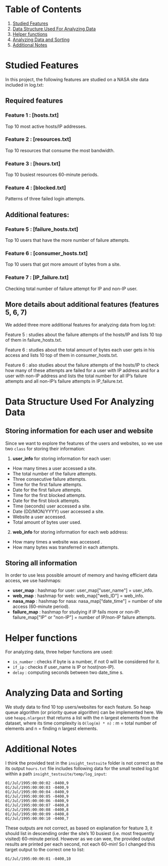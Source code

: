 
# Table of Contents
1. [Studied Features](README.md#studied-features)
2. [Data Structure Used For Analyzing Data](README.md#data-structure-used-for-analyzing-data)
3. [Helper functions](README.md#helper-functions)
4. [Analyzing Data and Sorting](README.md#analyzing-data-and-storing)
5. [Additional Notes](README.md#additional-notes)

# Studied Features
In this project, the following features are studied on a NASA site data included in log.txt:

## Required features
### Feature 1 : [hosts.txt]
Top 10 most active hosts/IP addresses. 						
### Feature 2 : [resources.txt]
Top 10 resources that consume the most bandwidth. 					
### Feature 3 : [hours.txt]
Top 10 busiest resources 60-minute periods. 						
### Feature 4 : [blocked.txt]
Patterns of three failed login attempts. 						


## Additional features:
### Feature 5 : [failure_hosts.txt]
Top 10 users that have the more number of failure attempts. 				
### Feature 6 : [consumer_hosts.txt]
Top 10 users that got more amount of bytes from a site. 				
### Feature 7 : [IP_failure.txt]
Checking total number of failure attempt for IP and non-IP user. 			


## More details about additional features (features 5, 6, 7)
We added three more additional features for analyzing data from log.txt:

Feature 5 : studies about the failure attempts of the hosts/IP and lists 10 top of them in failure_hosts.txt.

Feature 6 : studies about the total amount of bytes each user gets in his access and lists 10 top of them in consumer_hosts.txt.

Feature 6 : also studies about the failure attempts of the hosts/IP to check how many of these attempts are failed for a user with IP address and for a user with non-IP address and lists the total number for all IP’s failure attempts and all non-IP’s failure attempts in IP_failure.txt.


# Data Structure Used For Analyzing Data
## Storing information for each user and website
Since we want to explore the features of the users and websites, so we use two `class` for storing their information: 
1. **user_info** for storing information for each user:
* How many times a user accessed a site.		
* The total number of the failure attempts.  
* Three consecutive failure attempts.        
* Time for the first failure attempts.  
* Date for the first failure attempts.  
* Time for the first blocked attempts. 			
* Date for the first block attempts.		
* Time (seconds) user accessed a site.
* Date (DD/MON/YYYY) user accessed a site.
* Website a user accessed.
* Total amount of bytes user used.	

2. **web_info** for storing information for each web address:
* How many times a website was accessed .		
* How many bytes was transferred in each attempts.	

## Storing all information 
In order to use less possible amount of memory and having efficient data access, we use hashmaps:
- **user_map** : hashmap for user: user_map["user_name"] = user_info.
- **web_map** : hashmap for web: web_map["web_ID"] = web_info.
- **nasa_map** : hashmap for nasa: nasa_map[“date_time"] = number of site access (60-minute period).
- **failure_map** : hashmap for studying if IP fails more or non-IP: failure_map["IP" or "non-IP"] = number of IP/non-IP failure attempts.

# Helper functions
For analyzing data, three helper functions are used:
* `is_number` : checks if byte is a number, if not 0 will be considered for it.
* `if_ip` : checks if user_name is IP or host(non-IP).
* `delay` : computing seconds between two date_time s.

# Analyzing Data and Sorting
We study data to find 10 top users/websites for each feature. So heap queue algorithm (or priority queue algorithm) can be implemented here. We use `heapq.nlargest` that returns a list with the n largest elements from the dataset, where its time complexity is `O(log(m) * n)` : m = total number of elements and n = finding n largest elements.


# Additional Notes 
I think the provided test in the `insight_testsuite` folder is not correct as the its output `hours.txt` file includes following data for the small tested log.txt within a path `insight_testsuite/temp/log_input`:

    01/Jul/1995:00:00:02 -0400,9
    01/Jul/1995:00:00:03 -0400,9
    01/Jul/1995:00:00:04 -0400,9
    01/Jul/1995:00:00:05 -0400,9
    01/Jul/1995:00:00:06 -0400,9
    01/Jul/1995:00:00:07 -0400,8
    01/Jul/1995:00:00:08 -0400,8
    01/Jul/1995:00:00:09 -0400,8
    01/Jul/1995:00:00:10 -0400,7
   

These outputs are not correct, as based on explanation for feature 3, it should list in descending order the site’s 10 busiest (i.e. most frequently visited) 60-minute period. However as we can wee, the provided output results are printed per each second, not each 60-min!
So I changed this target output to the correct one to list:

    01/Jul/1995:00:00:01 -0400,10
   


